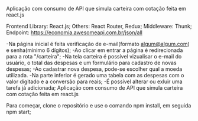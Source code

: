 Aplicação com consumo de API que simula carteira com cotação feita em react.js

Frontend Library: React.js;
Others: React Router, Redux;
Middleware: Thunk;
Endpoint: https://economia.awesomeapi.com.br/json/all

-Na página inicial é feita verificação de e-mail(formato algum@algum.com) e senha(mínimo 6 dígitos);
-Ao clicar em entrar a página é redirecionada para a rota "/carteira";
-Na tela carteira é possível vizualisar o e-mail do usuário, o total das despesas e um formulário para cadastro de novas despesas;
-Ao cadastrar nova despesa, pode-se escolher qual a moeda utilizada.
-Na parte inferior é gerado uma tabela com as despesas com o valor digitado e a conversão para reais;
-É possível alterar ou exluir uma tarefa já adicionada; Aplicação com consumo de API que simula carteira com cotação feita em react.js

Para começar, clone o repositório e use o comando npm install, em seguida npm start;

